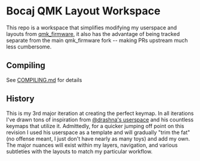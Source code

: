 # Bocaj QMK Layout Workspace

This repo is a workspace that simplifies modifying my userspace and layouts from [qmk_firmware](https://docs.qmk.fm/), it also has the advantage of being tracked separate from the main qmk_firmware fork -- making PRs upstream much less cumbersome.

## Compiling

See [COMPILING.md](./COMPILING.md) for details

## History

This is my 3rd major iteration at creating the perfect keymap. In all iterations I've drawn tons of inspiration from [@drashna's userspace](https://github.com/qmk/qmk_firmware/tree/master/users/drashna) and his countless keymaps that utilize it. Admittedly, for a quicker jumping off point on this revision I used his userspace as a template and will gradually "trim the fat" (no offense meant, I just don't have nearly as many toys) and add my own. The major nuances will exist within my layers, navigation, and various subtleties with the layouts to match my particular workflow.

